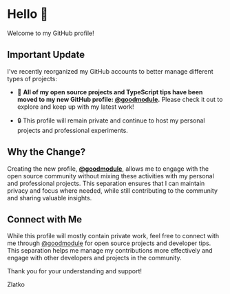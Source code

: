 # Hello 👋

Welcome to my GitHub profile!

## Important Update

I've recently reorganized my GitHub accounts to better manage different types of projects:

- 🌟 **All of my open source projects and TypeScript tips have been moved to my new GitHub profile: [@goodmodule](https://github.com/goodmodule).** Please check it out to explore and keep up with my latest work!

- 🔒 This profile will remain private and continue to host my personal projects and professional experiments.

## Why the Change?

Creating the new profile, **[@goodmodule](https://github.com/goodmodule)**, allows me to engage with the open source community without mixing these activities with my personal and professional projects. 
This separation ensures that I can maintain privacy and focus where needed, while still contributing to the community and sharing valuable insights.

## Connect with Me

While this profile will mostly contain private work, feel free to connect with me through [@goodmodule](https://github.com/goodmodule) for open source projects and developer tips. This separation helps me manage my contributions more effectively and engage with other developers and projects in the community.

Thank you for your understanding and support!

Zlatko
